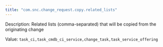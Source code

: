 ```yaml
---
title: "com.snc.change_request.copy.related_lists"
---
```


Description: Related lists (comma-separated) that will be copied from the originating change

Value: `task_ci,task_cmdb_ci_service,change_task,task_service_offering`